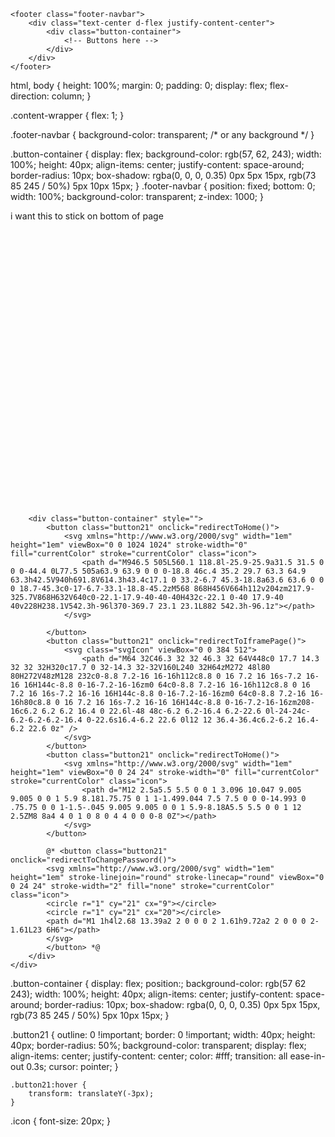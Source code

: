 <body>
    <div class="content-wrapper">
        <!-- Your page content here -->
    </div>

    <footer class="footer-navbar">
        <div class="text-center d-flex justify-content-center">
            <div class="button-container">
                <!-- Buttons here -->
            </div>
        </div>
    </footer>
</body>
html, body {
    height: 100%;
    margin: 0;
    padding: 0;
    display: flex;
    flex-direction: column;
}

.content-wrapper {
    flex: 1;
}

.footer-navbar {
    background-color: transparent; /* or any background */
}

.button-container {
    display: flex;
    background-color: rgb(57, 62, 243);
    width: 100%;
    height: 40px;
    align-items: center;
    justify-content: space-around;
    border-radius: 10px;
    box-shadow: rgba(0, 0, 0, 0.35) 0px 5px 15px, rgb(73 85 245 / 50%) 5px 10px 15px;
}
.footer-navbar {
    position: fixed;
    bottom: 0;
    width: 100%;
    background-color: transparent;
    z-index: 1000;
}

i want this to stick on bottom of page 
<footer>
    <div class="text-center d-flex justify-content-center" style="margin-top:93%;">


        <div class="button-container" style="">
            <button class="button21" onclick="redirectToHome()">
                <svg xmlns="http://www.w3.org/2000/svg" width="1em" height="1em" viewBox="0 0 1024 1024" stroke-width="0" fill="currentColor" stroke="currentColor" class="icon">
                    <path d="M946.5 505L560.1 118.8l-25.9-25.9a31.5 31.5 0 0 0-44.4 0L77.5 505a63.9 63.9 0 0 0-18.8 46c.4 35.2 29.7 63.3 64.9 63.3h42.5V940h691.8V614.3h43.4c17.1 0 33.2-6.7 45.3-18.8a63.6 63.6 0 0 0 18.7-45.3c0-17-6.7-33.1-18.8-45.2zM568 868H456V664h112v204zm217.9-325.7V868H632V640c0-22.1-17.9-40-40-40H432c-22.1 0-40 17.9-40 40v228H238.1V542.3h-96l370-369.7 23.1 23.1L882 542.3h-96.1z"></path>
                </svg>

            </button>
            <button class="button21" onclick="redirectToIframePage()">
                <svg class="svgIcon" viewBox="0 0 384 512">
                    <path d="M64 32C46.3 32 32 46.3 32 64V448c0 17.7 14.3 32 32 32H320c17.7 0 32-14.3 32-32V160L240 32H64zM272 48l80 80H272V48zM128 232c0-8.8 7.2-16 16-16h112c8.8 0 16 7.2 16 16s-7.2 16-16 16H144c-8.8 0-16-7.2-16-16zm0 64c0-8.8 7.2-16 16-16h112c8.8 0 16 7.2 16 16s-7.2 16-16 16H144c-8.8 0-16-7.2-16-16zm0 64c0-8.8 7.2-16 16-16h80c8.8 0 16 7.2 16 16s-7.2 16-16 16H144c-8.8 0-16-7.2-16-16zm208-16c6.2 6.2 6.2 16.4 0 22.6l-48 48c-6.2 6.2-16.4 6.2-22.6 0l-24-24c-6.2-6.2-6.2-16.4 0-22.6s16.4-6.2 22.6 0l12 12 36.4-36.4c6.2-6.2 16.4-6.2 22.6 0z" />
                </svg>
            </button>
            <button class="button21" onclick="redirectToHome()">
                <svg xmlns="http://www.w3.org/2000/svg" width="1em" height="1em" viewBox="0 0 24 24" stroke-width="0" fill="currentColor" stroke="currentColor" class="icon">
                    <path d="M12 2.5a5.5 5.5 0 0 1 3.096 10.047 9.005 9.005 0 0 1 5.9 8.181.75.75 0 1 1-1.499.044 7.5 7.5 0 0 0-14.993 0 .75.75 0 0 1-1.5-.045 9.005 9.005 0 0 1 5.9-8.18A5.5 5.5 0 0 1 12 2.5ZM8 8a4 4 0 1 0 8 0 4 4 0 0 0-8 0Z"></path>
                </svg>
            </button>

            @* <button class="button21" onclick="redirectToChangePassword()">
            <svg xmlns="http://www.w3.org/2000/svg" width="1em" height="1em" stroke-linejoin="round" stroke-linecap="round" viewBox="0 0 24 24" stroke-width="2" fill="none" stroke="currentColor" class="icon">
            <circle r="1" cy="21" cx="9"></circle>
            <circle r="1" cy="21" cx="20"></circle>
            <path d="M1 1h4l2.68 13.39a2 2 0 0 0 2 1.61h9.72a2 2 0 0 0 2-1.61L23 6H6"></path>
            </svg>
            </button> *@
        </div>
    </div>
</footer>

.button-container {
    display: flex;
    position:;
    background-color: rgb(57 62 243);
    width: 100%;
    height: 40px;
    align-items: center;
    justify-content: space-around;
    border-radius: 10px;
    box-shadow: rgba(0, 0, 0, 0.35) 0px 5px 15px, rgb(73 85 245 / 50%) 5px 10px 15px;
}

.button21 {
    outline: 0 !important;
    border: 0 !important;
    width: 40px;
    height: 40px;
    border-radius: 50%;
    background-color: transparent;
    display: flex;
    align-items: center;
    justify-content: center;
    color: #fff;
    transition: all ease-in-out 0.3s;
    cursor: pointer;
}

    .button21:hover {
        transform: translateY(-3px);
    }

.icon {
    font-size: 20px;
}
